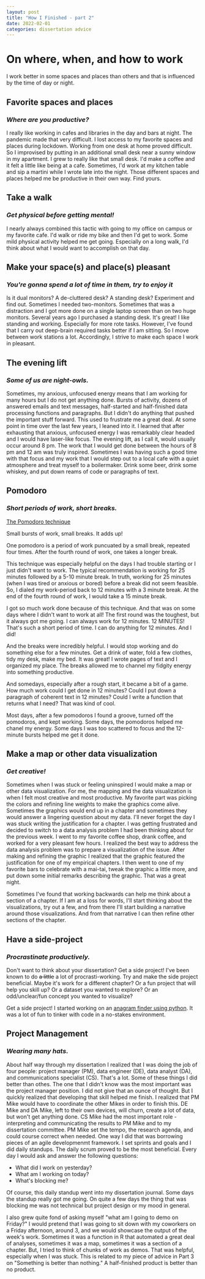 ```yaml
---
layout: post
title: "How I Finished - part 2"
date: 2022-02-01
categories: dissertation advice
---
```


# On where, when, and how to work
I work better in some spaces and places than others and that is influenced by the time of day or night. 

## Favorite spaces and places
### _Where are you productive?_

I really like working in cafes and libraries in the day and bars at night. The pandemic made that very difficult. I lost access to my favorite spaces and places during lockdown. Working from one desk at home proved difficult. So I improvised by putting in an additional small desk near a sunny window in my apartment. I grew to really like that small desk. I'd make a coffee and it felt a little like being at a cafe. Sometimes, I'd work at my kitchen table and sip a martini while I wrote late into the night. Those different spaces and places helped me be productive in their own way. Find yours.

## Take a walk
### _Get physical before getting mental!_

I nearly always combined this tactic with going to my office on campus or my favorite cafe. I'd walk or ride my bike and then I'd get to work. Some mild physical activity helped me get going. Especially on a long walk, I'd think about what I would want to accomplish on that day. 

## Make your space(s) and place(s) pleasant
### _You're gonna spend a lot of time in them, try to enjoy it_
Is it dual monitors? A de-cluttered desk? A standing desk? Experiment and find out. Sometimes I needed two-monitors. Sometimes that was a distraction and I got more done on a single laptop screen than on two huge monitors. Several years ago I purchased a standing desk. It's great! I like standing and working. Especially for more rote tasks. However, I've found that I carry out deep-brain required tasks better if I am sitting. So I move between work stations a lot. Accordingly, I strive to make each space I work in pleasant. 

## The evening lift
### _Some of us are night-owls._
Sometimes, my anxious, unfocused energy means that I am working for many hours but I do not get anything done. Bursts of activity, dozens of answered emails and text messages, half-started and half-finished data processing functions and paragraphs. But I didn't do anything that pushed the important stuff forward. This used to frustrate me a great deal. At some point in time over the last few years, I leaned into it. I learned that after exhausting that anxious, unfocused energy I was remarkably clear headed and I would have laser-like focus. The evening lift, as I call it, would usually occur around 8 pm. The work that I would get done between the hours of 8 pm and 12 am was truly inspired. Sometimes I was having such a good time with that focus and my work that I would step out to a local cafe with a quiet atmosphere and treat myself to a boilermaker. Drink some beer, drink some whiskey, and put down reams of code or paragraphs of text.

## Pomodoro
### _Short periods of work, short breaks._ 
[The Pomodoro technique](https://en.wikipedia.org/wiki/Pomodoro_Technique)

Small bursts of work, small breaks. It adds up!

One pomodoro is a period of work puncuated by a small break, repeated four times. After the fourth round of work, one takes a longer break. 

This technique was especially helpful on the days I had trouble starting or I just didn't want to work. The typical recommendation is working for 25 minutes followed by a 5-10 minute break. In truth, working for 25 minutes (when I was tired or anxious or bored) before a break did not seem feasible. So, I dialed my work-period back to 12 minutes with a 3 minute break. At the end of the fourth round of work, I would take a 15 minute break.

I got so much work done because of this technique. And that was on some days where I didn't want to work at all! The first round was the toughest, but it always got me going. I can always work for 12 minutes. 12 MINUTES! That's such a short period of time. I can do anything for 12 minutes. And I did!

And the breaks were incredibly helpful. I would stop working and do something else for a few minutes. Get a drink of water, fold a few clothes, tidy my desk, make my bed. It was great! I wrote pages of text and I organized my place. The breaks allowed me to channel my fidgity energy into something productive. 

And somedays, especially after a rough start, it became a bit of a game. How much work could I get done in 12 minutes? Could I put down a paragraph of coherent text in 12 minutes? Could I write a function that returns what I need? That was kind of cool. 

Most days, after a few pomodoros I found a groove, turned off the pomodoros, and kept working. Some days, the pomodoros helped me chanel my energy. Some days I was too scattered to focus and the 12-minute bursts helped me get it done. 

## Make a map or other data visualization
### _Get creative!_
Sometimes when I was stuck or feeling uninspired I would make a map or other data visualization. For me, the mapping and the data visualization is when I felt most creative and most productive. My favorite part was picking the colors and refining line weights to make the graphics come alive. Sometimes the graphics would end up in a chapter and sometimes they would answer a lingering question about my data. I'll never forget the day I was stuck writing the justification for a chapter. I was getting frustrated and decided to switch to a data analysis problem I had been thinking about for the previous week. I went to my favorite coffee shop, drank coffee, and worked for a very pleasant few hours. I realized the best way to address the data analysis problem was to prepare a visualization of the issue. After making and refining the graphic I realized that the graphic featured the justification for one of my empirical chapters. I then went to one of my favorite bars to celebrate with a mai-tai, tweak the graphic a little more, and put down some initial remarks describing the graphic. That was a great night.

Sometimes I've found that working backwards can help me think about a section of a chapter. If I am at a loss for words, I'll start thinking about the visualizations, try out a few, and from there I'll start building a narrative around those visualizations. And from that narrative I can then refine other sections of the chapter.

## Have a side-project
### _Procrastinate productively._
Don't want to think about your dissertation? Get a side project! I've been known to do ~~a little~~ a lot of procrasti-working. Try and make the side project beneficial. Maybe it's work for a different chapter? Or a fun project that will help you skill up? Or a dataset you wanted to explore? Or an odd/unclear/fun concept you wanted to visualize?

Get a side project! I started working on an [anagram finder using python](https://github.com/mike-babb/finding_anagrams). It was a lot of fun to tinker with code in a no-stakes environment.

## Project Management
### _Wearing many hats._
About half way through my dissertation I realized that I was doing the job of four people: project manager (PM), data engineer (DE), data analyst (DA), and communications specialist (CS). That's a lot. Some of these things I did better than othes. The one that I didn't know was the most important was the project manager position. I did not give that an ounce of thought. But I quickly realized that developing that skill helped me finish. I realized that PM Mike would have to coordinate the other Mikes in order to finish this. DE Mike and DA Mike, left to their own devices, will churn, create a lot of data, but won't get anything done. CS Mike had the most important role - interpreting and communicating the results to PM Mike and to my dissertation committee. PM Mike set the tempo, the research agenda, and could course correct when needed. One way I did that was borrowing pieces of an agile developmenmt framework. I set sprints and goals and I did daily standups. The daily scrum proved to be the most beneficial. Every day I would ask and answer the following questions:
- What did I work on yesterday?
- What am I working on today?
- What's blocking me?

Of course, this daily standup went into my dissertation journal. Some days the standup really got me going. On quite a few days the thing that was blocking me was not technical but project design or my mood in general. 

I also grew quite fond of asking myself "what am I going to demo on Friday?" I would pretend that I was going to sit down with my coworkers on a Friday afternoon, around 3, and we would showcase the output of the week's work. Sometimes it was a function in R that automated a great deal of analyses, sometimes it was a map, sometimes it was a section of a chapter. But, I tried to think of chunks of work as demos. That was helpful, especially when I was stuck. This is related to my piece of advice in Part 3 on "Something is better than nothing."  A half-finished product is better than no product. 
